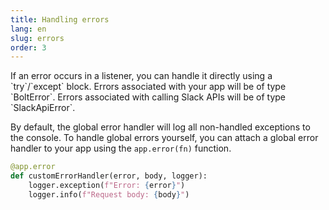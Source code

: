 ```yaml
---
title: Handling errors
lang: en
slug: errors
order: 3
---
```


<div class="section-content">
If an error occurs in a listener, you can handle it directly using a `try`/`except` block. Errors associated with your app will be of type `BoltError`. Errors associated with calling Slack APIs will be of type `SlackApiError`.

By default, the global error handler will log all non-handled exceptions to the console. To handle global errors yourself, you can attach a global error handler to your app using the `app.error(fn)` function.
</div>

```python
@app.error
def customErrorHandler(error, body, logger):
    logger.exception(f"Error: {error}")
    logger.info(f"Request body: {body}")
```